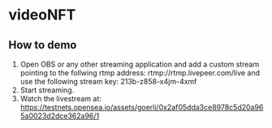 # videoNFT

## How to demo
1. Open OBS or any other streaming application and add a custom stream pointing to the follwing rtmp address: rtmp://rtmp.livepeer.com/live and use the following stream key: 213b-z858-x4jm-4xmf
2. Start streaming.
3. Watch the livestream at: https://testnets.opensea.io/assets/goerli/0x2af05dda3ce8978c5d20a965a0023d2dce362a96/1
